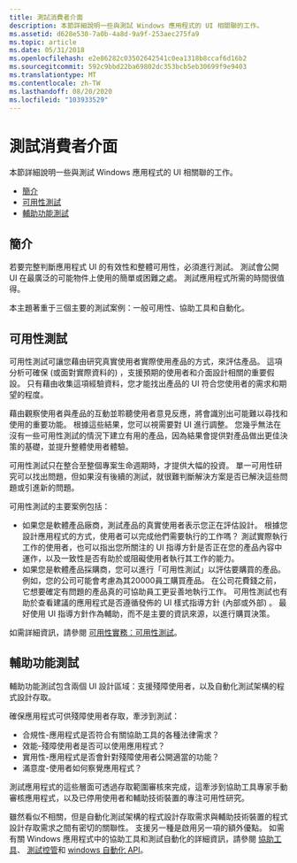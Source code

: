 ```yaml
---
title: 測試消費者介面
description: 本節詳細說明一些與測試 Windows 應用程式的 UI 相關聯的工作。
ms.assetid: d628e530-7a0b-4a8d-9a9f-253aec275fa9
ms.topic: article
ms.date: 05/31/2018
ms.openlocfilehash: e2e86282c03502642541c0ea1318b8ccaf6d16b2
ms.sourcegitcommit: 592c9bbd22ba69802dc353bcb5eb30699f9e9403
ms.translationtype: MT
ms.contentlocale: zh-TW
ms.lasthandoff: 08/20/2020
ms.locfileid: "103933529"
---
```

# <a name="testing-a-user-interface"></a>測試消費者介面

本節詳細說明一些與測試 Windows 應用程式的 UI 相關聯的工作。

-   [簡介](#introduction)
-   [可用性測試](#usability-testing)
-   [輔助功能測試](#accessibility-testing)

## <a name="introduction"></a>簡介

若要完整判斷應用程式 UI 的有效性和整體可用性，必須進行測試。 測試會公開 UI 在最廣泛的可能物件上使用的簡單或困難之處。 測試應用程式所需的時間很值得。

本主題著重于三個主要的測試案例：一般可用性、協助工具和自動化。

## <a name="usability-testing"></a>可用性測試

可用性測試可讓您藉由研究真實使用者實際使用產品的方式，來評估產品。 這項分析可確保 (或面對實際資料的) ，支援預期的使用者和介面設計相關的重要假設。 只有藉由收集這項經驗資料，您才能找出產品的 UI 符合您使用者的需求和期望的程度。

藉由觀察使用者與產品的互動並聆聽使用者意見反應，將會識別出可能難以尋找和使用的重要功能。 根據這些結果，您可以視需要對 UI 進行調整。 您幾乎無法在沒有一些可用性測試的情況下建立有用的產品，因為結果會提供對產品做出更佳決策的基礎，並提升整體使用者體驗。

可用性測試只在整合至整個專案生命週期時，才提供大幅的投資。 單一可用性研究可以找出問題，但如果沒有後續的測試，就很難判斷解決方案是否已解決這些問題或引進新的問題。

可用性測試的主要案例包括：

-   如果您是軟體產品廠商，測試產品的真實使用者表示您正在評估設計。 根據您設計應用程式的方式，使用者可以完成他們需要執行的工作嗎？ 測試實際執行工作的使用者，也可以指出您所關注的 UI 指導方針是否正在您的產品內容中運作，以及一致性是否有助於或阻礙使用者執行其工作的能力。
-   如果您是軟體產品採購商，您可以進行「可用性測試」以評估要購買的產品。 例如，您的公司可能會考慮為其20000員工購買產品。 在公司花費錢之前，它想要確定有問題的產品真的可協助員工更妥善地執行工作。 可用性測試也有助於查看建議的應用程式是否遵循發佈的 UI 樣式指導方針 (內部或外部) 。 最好使用 UI 指導方針作為輔助，而不是主要的資訊來源，以進行購買決策。

如需詳細資訊，請參閱 [可用性實務：可用性測試](/archive/msdn-magazine/2009/brownfield/usability-in-practice-usability-testing)。

## <a name="accessibility-testing"></a>輔助功能測試

輔助功能測試包含兩個 UI 設計區域：支援殘障使用者，以及自動化測試架構的程式設計存取。

確保應用程式可供殘障使用者存取，牽涉到測試：

-   合規性-應用程式是否符合有關協助工具的各種法律需求？
-   效能-殘障使用者是否可以使用應用程式？
-   實用性-應用程式是否會針對殘障使用者公開適當的功能？
-   滿意度-使用者如何察覺應用程式？

測試應用程式的這些層面可透過存取範圍審核來完成，這牽涉到協助工具專家手動審核應用程式，以及已停用使用者和輔助技術裝置的專注可用性研究。

雖然看似不相關，但是自動化測試架構的程式設計存取需求與輔助技術裝置的程式設計存取需求之間有密切的關聯性。 支援另一種是啟用另一項的額外優點。 如需有關 Windows 應用程式中的協助工具和測試自動化的詳細資訊，請參閱 [協助工具](/windows/desktop/accessibility)、 [測試控管](/windows/desktop/WinAuto/testing-tools)和 [windows 自動化 API](/windows/desktop/WinAuto/windows-automation-api-portal)。

 

 